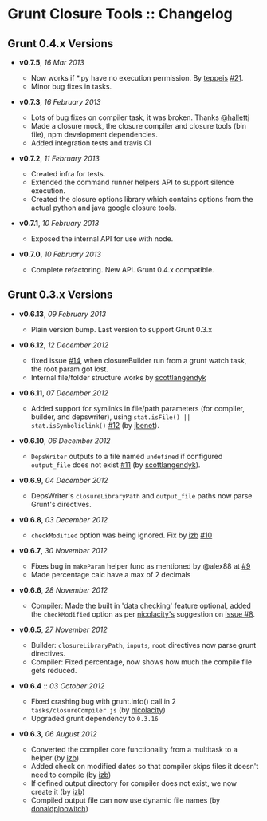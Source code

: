 # Grunt Closure Tools :: Changelog

## Grunt 0.4.x Versions

- **v0.7.5**, *16 Mar 2013*
  - Now works if *.py have no execution permission. By [teppeis](https://github.com/teppeis) [#21](https://github.com/thanpolas/grunt-closure-tools/pull/21).
  - Minor bug fixes in tasks.

- **v0.7.3**, *16 February 2013*
  - Lots of bug fixes on compiler task, it was broken. Thanks [@hallettj](https://github.com/hallettj)
  - Made a closure mock, the closure compiler and closure tools (bin file), npm development dependencies.
  - Added integration tests and travis CI

- **v0.7.2**, *11 February 2013*
  - Created infra for tests.
  - Extended the command runner helpers API to support silence execution.
  - Created the closure options library which contains options from the actual python and java google closure tools.

- **v0.7.1**, *10 February 2013*
  - Exposed the internal API for use with node.

- **v0.7.0**, *10 February 2013*
  - Complete refactoring. New API. Grunt 0.4.x compatible.

## Grunt 0.3.x Versions

- **v0.6.13**, *09 February 2013*
  - Plain version bump. Last version to support Grunt 0.3.x

- **v0.6.12**, *12 December 2012*
  - fixed issue [#14](https://github.com/closureplease/grunt-closure-tools/issues/14), when closureBuilder run from a grunt watch task, the root param got lost.
  - Internal file/folder structure works by [scottlangendyk](https://github.com/scottlangendyk)

- **v0.6.11**, *07 December 2012*
  - Added support for symlinks in file/path parameters (for compiler, builder, and depswriter), using `stat.isFile() || stat.isSymboliclink()` [#12](https://github.com/thanpolas/grunt-closure-tools/pull/12) (by [jbenet](https://github.com/jbenet)).

- **v0.6.10**, *06 December 2012*
  - `DepsWriter` outputs to a file named `undefined` if configured `output_file` does not exist [#11](https://github.com/thanpolas/grunt-closure-tools/pull/11) (by [scottlangendyk](https://github.com/scottlangendyk)).

- **v0.6.9**, *04 December 2012*
  - DepsWriter's `closureLibraryPath` and `output_file` paths now parse Grunt's directives.

- **v0.6.8**, *03 December 2012*
  - `checkModified` option was being ignored. Fix by [izb](https://github.com/izb) [#10](https://github.com/thanpolas/grunt-closure-tools/issues/10)

- **v0.6.7**, *30 November 2012*
  - Fixes bug in `makeParam` helper func as mentioned by @alex88 at [#9](https://github.com/thanpolas/grunt-closure-tools/issues/9)
  - Made percentage calc have a max of 2 decimals

- **v0.6.6**, *28 November 2012*
  - Compiler: Made the built in 'data checking' feature optional, added the `checkModified` option as per [nicolacity's](https://github.com/nicolacity) suggestion on [issue #8](https://github.com/thanpolas/grunt-closure-tools/issues/8).

- **v0.6.5**, *27 November 2012*
  - Builder: `closureLibraryPath`, `inputs`, `root` directives now parse grunt directives.
  - Compiler: Fixed percentage, now shows how much the compile file gets reduced.

- **v0.6.4** :: *03 October 2012*
  - Fixed crashing bug with grunt.info() call in 2 `tasks/closureCompiler.js` (by [nicolacity](https://github.com/nicolacity))
  - Upgraded grunt dependency to `0.3.16`

- **v0.6.3**, *06 August 2012*
  - Converted the compiler core functionality from a multitask to a helper (by [izb](https://github.com/izb))
  - Added check on modified dates so that compiler skips files it doesn't need to compile (by [izb](https://github.com/izb))
  - If defined output directory for compiler does not exist, we now create it (by [izb](https://github.com/izb))
  - Compiled output file can now use dynamic file names (by  [donaldpipowitch](https://github.com/donaldpipowitch))


